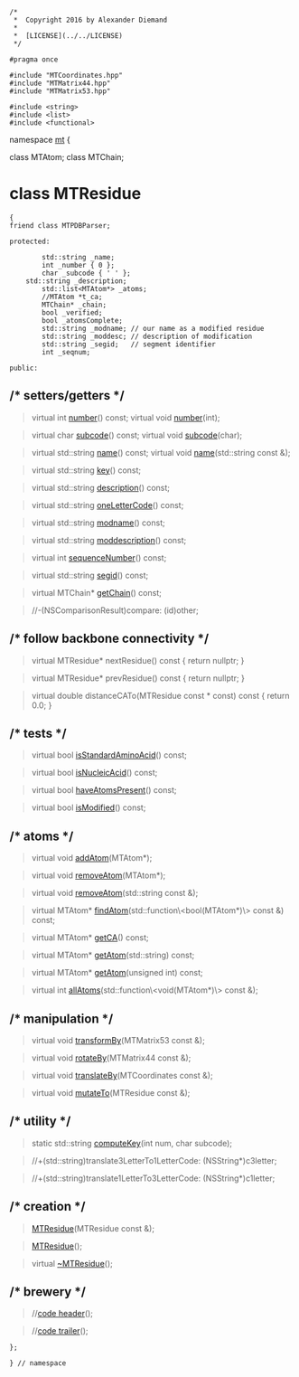 ~~~ { .cpp }
/*
 *  Copyright 2016 by Alexander Diemand
 *
 *  [LICENSE](../../LICENSE)
 */

#pragma once

#include "MTCoordinates.hpp"
#include "MTMatrix44.hpp"
#include "MTMatrix53.hpp"

#include <string>
#include <list>
#include <functional>

~~~

namespace [mt](namespace_mt.list) {

class MTAtom;
class MTChain;

# class MTResidue

~~~ { .cpp }
{
friend class MTPDBParser;

protected:

        std::string _name;
        int _number { 0 };
        char _subcode { ' ' };
	std::string _description;
        std::list<MTAtom*> _atoms;
        //MTAtom *t_ca;
        MTChain* _chain;
        bool _verified;
        bool _atomsComplete;
        std::string _modname; // our name as a modified residue
        std::string _moddesc; // description of modification
        std::string _segid;   // segment identifier
        int _seqnum;

public:
~~~

## /* setters/getters */

> virtual int [number](MTResidue_access.cpp.md)() const;
> virtual void [number](MTResidue_access.cpp.md)(int);

> virtual char [subcode](MTResidue_access.cpp.md)() const;
> virtual void [subcode](MTResidue_access.cpp.md)(char);

> virtual std::string [name](MTResidue_access.cpp.md)() const;
> virtual void [name](MTResidue_access.cpp.md)(std::string const &);

> virtual std::string [key](MTResidue_access.cpp.md)() const;

> virtual std::string [description](MTResidue_access.cpp.md)() const;

> virtual std::string [oneLetterCode](MTResidue_access.cpp.md)() const;

> virtual std::string [modname](MTResidue_access.cpp.md)() const;

> virtual std::string [moddescription](MTResidue_access.cpp.md)() const;

> virtual int [sequenceNumber](MTResidue_access.cpp.md)() const;

> virtual std::string [segid](MTResidue_access.cpp.md)() const;

> virtual MTChain* [getChain](MTResidue_access.cpp.md)() const;

> //-(NSComparisonResult)compare: (id)other;

## /* follow backbone connectivity */

> virtual MTResidue* nextResidue() const { return nullptr; }

> virtual MTResidue* prevResidue() const { return nullptr; }

> virtual double distanceCATo(MTResidue const * const) const { return 0.0; }

## /* tests */

> virtual bool [isStandardAminoAcid](MTResidue_tests.cpp.md)() const;

> virtual bool [isNucleicAcid](MTResidue_tests.cpp.md)() const;

> virtual bool [haveAtomsPresent](MTResidue_tests.cpp.md)() const;

> virtual bool [isModified](MTResidue_tests.cpp.md)() const;

## /* atoms */

> virtual void [addAtom](MTResidue_atoms.cpp.md)(MTAtom*);

> virtual void [removeAtom](MTResidue_atoms.cpp.md)(MTAtom*);

> virtual void [removeAtom](MTResidue_atoms.cpp.md)(std::string const &);

> virtual MTAtom* [findAtom](MTResidue_atoms.cpp.md)(std::function\\<bool(MTAtom*)\\> const &) const;

> virtual MTAtom* [getCA](MTResidue_atoms.cpp.md)() const;

> virtual MTAtom* [getAtom](MTResidue_atoms.cpp.md)(std::string) const;

> virtual MTAtom* [getAtom](MTResidue_atoms.cpp.md)(unsigned int) const;

> virtual int [allAtoms](MTResidue_atoms.cpp.md)(std::function\\<void(MTAtom*)\\> const &);


## /* manipulation */

> virtual void [transformBy](MTResidue_transformation.cpp.md)(MTMatrix53 const &);

> virtual void [rotateBy](MTResidue_transformation.cpp.md)(MTMatrix44 const &);

> virtual void [translateBy](MTResidue_transformation.cpp.md)(MTCoordinates const &);

> virtual void [mutateTo](MTResidue_transformation.cpp.md)(MTResidue const &);


## /* utility */

>static std::string [computeKey](MTResidue_utility.cpp.md)(int num, char subcode);

> //+(std::string)translate3LetterTo1LetterCode: (NSString*)c3letter;

> //+(std::string)translate1LetterTo3LetterCode: (NSString*)c1letter;


##  /* creation */

>[MTResidue](MTResidue_ctor.cpp.md)(MTResidue const &);

>[MTResidue](MTResidue_ctor.cpp.md)();

>virtual [~MTResidue](MTResidue_dtor.cpp.md)();

## /* brewery */

>//[code header](MTResidue_-alpha-.md)();

>//[code trailer](MTResidue_-omega-.md)();


~~~ { .cpp }
};

} // namespace
~~~
